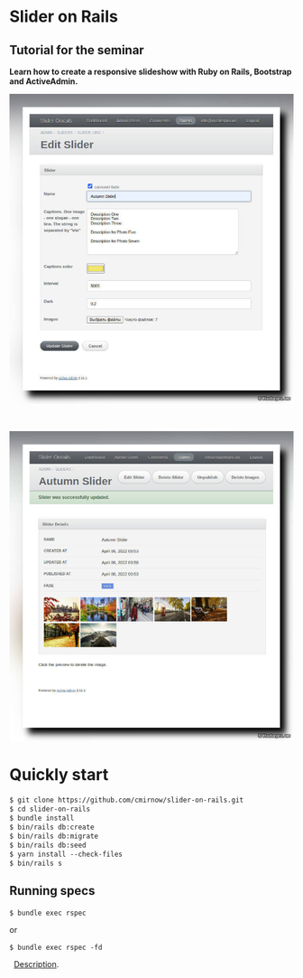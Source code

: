 # Slider on Rails

## Tutorial for the seminar

**Learn how to create a responsive slideshow with Ruby on Rails, Bootstrap and ActiveAdmin.**

[![Slider on Rails](https://raw.githubusercontent.com/cmirnow/slider-on-rails/main/public/images/slider_on_rails_2.jpg)](https://masterpro.ws/slider-onrails)

&nbsp;

[![Slider on Rails](https://raw.githubusercontent.com/cmirnow/slider-on-rails/main/public/images/slider_on_rails_1.jpg)](https://masterpro.ws/slider-onrails)


# Quickly start

```
$ git clone https://github.com/cmirnow/slider-on-rails.git
$ cd slider-on-rails
$ bundle install
$ bin/rails db:create
$ bin/rails db:migrate
$ bin/rails db:seed
$ yarn install --check-files
$ bin/rails s
```

## Running specs

```
$ bundle exec rspec
```
or

```
$ bundle exec rspec -fd

```
&nbsp;
[Description](https://masterpro.ws/slider-onrails).
&nbsp;
